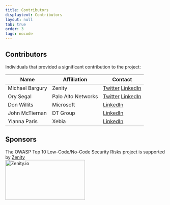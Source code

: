 ```yaml
---
title: Contributors
displaytext: Contributors
layout: null
tab: true
order: 3
tags: nocode
---
```


## Contributors

Individuals that provided a significant contribution to the project:

| Name | Affiliation | Contact |
| --- | --- | --- |
| Michael Bargury | Zenity | [Twitter](https://twitter.com/mbrg0) [LinkedIn](https://www.linkedin.com/in/michaelbargury/) |
| Ory Segal | Palo Alto Networks | [Twitter](https://twitter.com/orysegal) [LinkedIn](https://www.linkedin.com/in/orysegal/) |
| Don Willits | Microsoft | [LinkedIn](https://www.linkedin.com/in/don-willits-9081835/) |
| John McTiernan | DT Group | [LinkedIn](https://www.linkedin.com/in/john-mctiernan/) |
| Yianna Paris | Xebia | [LinkedIn](https://www.linkedin.com/in/salted-hash/) |
## Sponsors

The OWASP Top 10 Low-Code/No-Code Security Risks project is supported by [Zenity](https://www.zenity.io/)
<br>
<a href="https://www.zenity.io"><img src="assets/images/zenity-logo.png" alt="Zenity.io" width="250" height="125" /></a>
